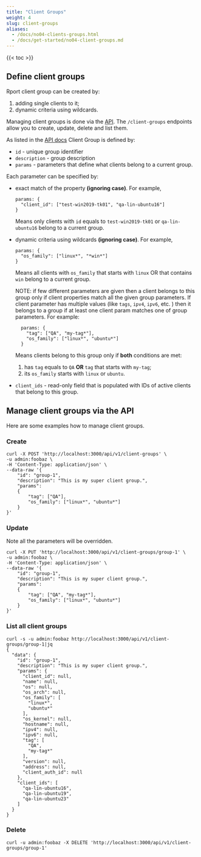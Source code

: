 ```yaml
---
title: "Client Groups"
weight: 4
slug: client-groups
aliases:
  - /docs/no04-clients-groups.html
  - /docs/get-started/no04-client-groups.md
---
```

{{< toc >}}

## Define client groups

Rport client group can be created by:

1. adding single clients to it;
2. dynamic criteria using wildcards.

Managing client groups is done via the [API](https://apidoc.rport.io/master/#tag/Client-Groups).
The `/client-groups` endpoints allow you to create, update, delete and list them.

As listed in the [API docs](https://apidoc.rport.io/master/#tag/Client-Groups) Client Group is defined by:

* `id` - unique group identifier
* `description` - group description
* `params` - parameters that define what clients belong to a current group.

Each parameter can be specified by:

* exact match of the property **(ignoring case)**. For example,

  ```text
  params: {
    "client_id": ["test-win2019-tk01", "qa-lin-ubuntu16"]
  }
  ```

  Means only clients with `id` equals to `test-win2019-tk01` or `qa-lin-ubuntu16` belong to a current group.

* dynamic criteria using wildcards **(ignoring case)**. For example,

  ```text
  params: {
    "os_family": ["linux*", "*win*"]
  }
  ```

  Means all clients with `os_family` that starts with `linux` OR that contains `win` belong to a current group.

  NOTE: if few different parameters are given then a client belongs to this group only if client properties match all
  the given group parameters. If client parameter has multiple values (like `tags`, `ipv4`, `ipv6`, etc. ) then it belongs
  to a group if at least one client param matches one of group parameters.
  For example:

  ```text
    params: {
      "tag": ["QA", "my-tag*"],
      "os_family": ["linux*", "ubuntu*"]
    }
  ```

  Means clients belong to this group only if **both** conditions are met:
  1. has `tag` equals to `QA` **OR** `tag` that starts with `my-tag`;
  2. its `os_family` starts with `linux` or `ubuntu`.

* `client_ids` - read-only field that is populated with IDs of active clients that belong to this group.

## Manage client groups via the API

Here are some examples how to manage client groups.

### Create

```shell
curl -X POST 'http://localhost:3000/api/v1/client-groups' \
-u admin:foobaz \
-H 'Content-Type: application/json' \
--data-raw '{
    "id": "group-1",
    "description": "This is my super client group.",
    "params":
    {
        "tag": ["QA"],
        "os_family": ["linux*", "ubuntu*"]
    }
}'
```

### Update

Note all the parameters will be overridden.

```shell
curl -X PUT 'http://localhost:3000/api/v1/client-groups/group-1' \
-u admin:foobaz \
-H 'Content-Type: application/json' \
--data-raw '{
    "id": "group-1",
    "description": "This is my super client group.",
    "params":
    {
        "tag": ["QA", "my-tag*"],
        "os_family": ["linux*", "ubuntu*"]
    }
}'
```

### List all client groups

```shell
curl -s -u admin:foobaz http://localhost:3000/api/v1/client-groups/group-1|jq
{
  "data": {
    "id": "group-1",
    "description": "This is my super client group.",
    "params": {
      "client_id": null,
      "name": null,
      "os": null,
      "os_arch": null,
      "os_family": [
        "linux*",
        "ubuntu*"
      ],
      "os_kernel": null,
      "hostname": null,
      "ipv4": null,
      "ipv6": null,
      "tag": [
        "QA",
        "my-tag*"
      ],
      "version": null,
      "address": null,
      "client_auth_id": null
    },
    "client_ids": [
      "qa-lin-ubuntu16",
      "qa-lin-ubuntu19",
      "qa-lin-ubuntu23"
    ]
  }
}
```

### Delete

```shell
curl -u admin:foobaz -X DELETE 'http://localhost:3000/api/v1/client-groups/group-1'
```
